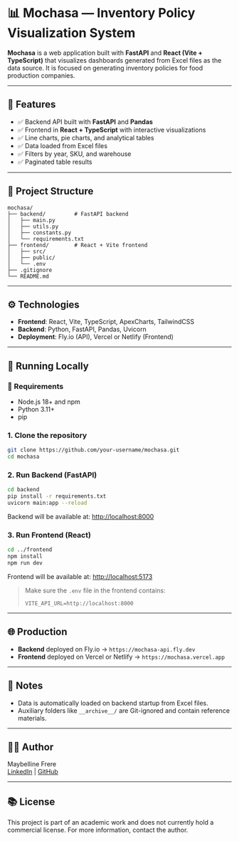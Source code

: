 # 📊 Mochasa — Inventory Policy Visualization System

**Mochasa** is a web application built with **FastAPI** and **React (Vite + TypeScript)** that visualizes dashboards generated from Excel files as the data source. It is focused on generating inventory policies for food production companies.

---

## 🚀 Features

- ✅ Backend API built with **FastAPI** and **Pandas**
- ✅ Frontend in **React + TypeScript** with interactive visualizations
- ✅ Line charts, pie charts, and analytical tables
- ✅ Data loaded from Excel files
- ✅ Filters by year, SKU, and warehouse
- ✅ Paginated table results

---

## 📁 Project Structure

```
mochasa/
├── backend/         # FastAPI backend
│   ├── main.py
│   ├── utils.py
│   ├── constants.py
│   └── requirements.txt
├── frontend/        # React + Vite frontend
│   ├── src/
│   ├── public/
│   └── .env
├── .gitignore
└── README.md
```

---

## ⚙️ Technologies

- **Frontend**: React, Vite, TypeScript, ApexCharts, TailwindCSS
- **Backend**: Python, FastAPI, Pandas, Uvicorn
- **Deployment**: Fly.io (API), Vercel or Netlify (Frontend)

---

## 🧪 Running Locally

### 🔧 Requirements

- Node.js 18+ and npm
- Python 3.11+
- pip

### 1. Clone the repository

```bash
git clone https://github.com/your-username/mochasa.git
cd mochasa
```

### 2. Run Backend (FastAPI)

```bash
cd backend
pip install -r requirements.txt
uvicorn main:app --reload
```

Backend will be available at: [http://localhost:8000](http://localhost:8000)

### 3. Run Frontend (React)

```bash
cd ../frontend
npm install
npm run dev
```

Frontend will be available at: [http://localhost:5173](http://localhost:5173)

> Make sure the `.env` file in the frontend contains:
>
> ```env
> VITE_API_URL=http://localhost:8000
> ```

---

## 🌐 Production

- **Backend** deployed on Fly.io → `https://mochasa-api.fly.dev`
- **Frontend** deployed on Vercel or Netlify → `https://mochasa.vercel.app`

---

## 📌 Notes

- Data is automatically loaded on backend startup from Excel files.
- Auxiliary folders like `__archive__/` are Git-ignored and contain reference materials.

---

## 👨‍💼 Author

Maybelline Frere  
[LinkedIn](https://www.linkedin.com/in/maybelline-stefany-frere-quintero-51a763172/) | [GitHub](https://github.com/maysfrer)

---

## 📚 License

This project is part of an academic work and does not currently hold a commercial license. For more information, contact the author.
